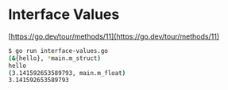 # Interface Values

[https://go.dev/tour/methods/11](https://go.dev/tour/methods/11)


```bash
$ go run interface-values.go
(&{hello}, *main.m_struct)
hello
(3.141592653589793, main.m_float)
3.141592653589793
```